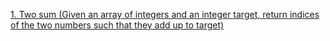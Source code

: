 [1. Two sum (Given an array of integers and an integer target, return indices of the two numbers such that they add up to target)](https://github.com/yangshiteng/StatQuest-Study-Notes/blob/main/Leetcode_folder/twosum.md)
